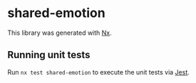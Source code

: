 # shared-emotion

This library was generated with [Nx](https://nx.dev).

## Running unit tests

Run `nx test shared-emotion` to execute the unit tests via [Jest](https://jestjs.io).
